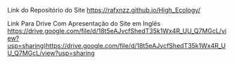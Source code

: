 Link do Repositório do Site <https://rafxnzz.github.io/High_Ecology/>

Link Para Drive Com Apresentação do Site em Inglês <https://drive.google.com/file/d/18t5eAJvcfShedT35k1Wx4R_UU_Q7MGcL/view?usp=sharing)https://drive.google.com/file/d/18t5eAJvcfShedT35k1Wx4R_UU_Q7MGcL/view?usp=sharing>
